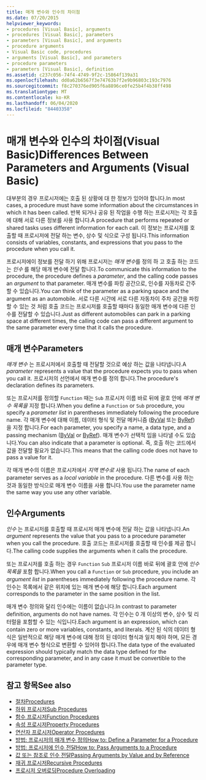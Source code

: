 ```yaml
---
title: 매개 변수와 인수의 차이점
ms.date: 07/20/2015
helpviewer_keywords:
- procedures [Visual Basic], arguments
- procedures [Visual Basic], parameters
- parameters [Visual Basic], and arguments
- procedure arguments
- Visual Basic code, procedures
- arguments [Visual Basic], and parameters
- procedure parameters
- parameters [Visual Basic], definition
ms.assetid: c237c056-74f4-4749-9f2c-15864f139a31
ms.openlocfilehash: dd0a62b6567f3e74763b7f2e9b96803c193c7976
ms.sourcegitcommit: f8c270376ed905f6a8896ce0fe25b4f4b38ff498
ms.translationtype: MT
ms.contentlocale: ko-KR
ms.lasthandoff: 06/04/2020
ms.locfileid: "84403358"
---
```

# <a name="differences-between-parameters-and-arguments-visual-basic"></a><span data-ttu-id="96cf3-102">매개 변수와 인수의 차이점(Visual Basic)</span><span class="sxs-lookup"><span data-stu-id="96cf3-102">Differences Between Parameters and Arguments (Visual Basic)</span></span>
<span data-ttu-id="96cf3-103">대부분의 경우 프로시저에는 호출 된 상황에 대 한 정보가 있어야 합니다.</span><span class="sxs-lookup"><span data-stu-id="96cf3-103">In most cases, a procedure must have some information about the circumstances in which it has been called.</span></span> <span data-ttu-id="96cf3-104">반복 되거나 공유 된 작업을 수행 하는 프로시저는 각 호출에 대해 서로 다른 정보를 사용 합니다.</span><span class="sxs-lookup"><span data-stu-id="96cf3-104">A procedure that performs repeated or shared tasks uses different information for each call.</span></span> <span data-ttu-id="96cf3-105">이 정보는 프로시저를 호출할 때 프로시저에 전달 하는 변수, 상수 및 식으로 구성 됩니다.</span><span class="sxs-lookup"><span data-stu-id="96cf3-105">This information consists of variables, constants, and expressions that you pass to the procedure when you call it.</span></span>  
  
 <span data-ttu-id="96cf3-106">프로시저에이 정보를 전달 하기 위해 프로시저는 *매개 변수*를 정의 하 고 호출 하는 코드는 *인수* 를 해당 매개 변수에 전달 합니다.</span><span class="sxs-lookup"><span data-stu-id="96cf3-106">To communicate this information to the procedure, the procedure defines a *parameter*, and the calling code passes an *argument* to that parameter.</span></span> <span data-ttu-id="96cf3-107">매개 변수를 파킹 공간으로, 인수를 자동차로 간주할 수 있습니다.</span><span class="sxs-lookup"><span data-stu-id="96cf3-107">You can think of the parameter as a parking space and the argument as an automobile.</span></span> <span data-ttu-id="96cf3-108">서로 다른 시간에 서로 다른 자동차이 주차 공간을 파킹 할 수 있는 것 처럼 호출 코드는 프로시저를 호출할 때마다 동일한 매개 변수에 다른 인수를 전달할 수 있습니다.</span><span class="sxs-lookup"><span data-stu-id="96cf3-108">Just as different automobiles can park in a parking space at different times, the calling code can pass a different argument to the same parameter every time that it calls the procedure.</span></span>  
  
## <a name="parameters"></a><span data-ttu-id="96cf3-109">매개 변수</span><span class="sxs-lookup"><span data-stu-id="96cf3-109">Parameters</span></span>  
 <span data-ttu-id="96cf3-110">*매개 변수* 는 프로시저에서 호출할 때 전달할 것으로 예상 하는 값을 나타냅니다.</span><span class="sxs-lookup"><span data-stu-id="96cf3-110">A *parameter* represents a value that the procedure expects you to pass when you call it.</span></span> <span data-ttu-id="96cf3-111">프로시저의 선언에서 매개 변수를 정의 합니다.</span><span class="sxs-lookup"><span data-stu-id="96cf3-111">The procedure's declaration defines its parameters.</span></span>  
  
 <span data-ttu-id="96cf3-112">또는 프로시저를 정의할 `Function` 때는 `Sub` 프로시저 이름 바로 뒤에 괄호 안에 *매개 변수 목록을* 지정 합니다.</span><span class="sxs-lookup"><span data-stu-id="96cf3-112">When you define a `Function` or `Sub` procedure, you specify a *parameter list* in parentheses immediately following the procedure name.</span></span> <span data-ttu-id="96cf3-113">각 매개 변수에 대해 이름, 데이터 형식 및 전달 메커니즘 ([ByVal](../../../language-reference/modifiers/byval.md) 또는 [ByRef](../../../language-reference/modifiers/byref.md))을 지정 합니다.</span><span class="sxs-lookup"><span data-stu-id="96cf3-113">For each parameter, you specify a name, a data type, and a passing mechanism ([ByVal](../../../language-reference/modifiers/byval.md) or [ByRef](../../../language-reference/modifiers/byref.md)).</span></span> <span data-ttu-id="96cf3-114">매개 변수가 선택적 임을 나타낼 수도 있습니다.</span><span class="sxs-lookup"><span data-stu-id="96cf3-114">You can also indicate that a parameter is optional.</span></span> <span data-ttu-id="96cf3-115">즉, 호출 하는 코드에서 값을 전달할 필요가 없습니다.</span><span class="sxs-lookup"><span data-stu-id="96cf3-115">This means that the calling code does not have to pass a value for it.</span></span>  
  
 <span data-ttu-id="96cf3-116">각 매개 변수의 이름은 프로시저에서 *지역 변수로* 사용 됩니다.</span><span class="sxs-lookup"><span data-stu-id="96cf3-116">The name of each parameter serves as a *local variable* in the procedure.</span></span> <span data-ttu-id="96cf3-117">다른 변수를 사용 하는 것과 동일한 방식으로 매개 변수 이름을 사용 합니다.</span><span class="sxs-lookup"><span data-stu-id="96cf3-117">You use the parameter name the same way you use any other variable.</span></span>  
  
## <a name="arguments"></a><span data-ttu-id="96cf3-118">인수</span><span class="sxs-lookup"><span data-stu-id="96cf3-118">Arguments</span></span>  
 <span data-ttu-id="96cf3-119">*인수* 는 프로시저를 호출할 때 프로시저 매개 변수에 전달 하는 값을 나타냅니다.</span><span class="sxs-lookup"><span data-stu-id="96cf3-119">An *argument* represents the value that you pass to a procedure parameter when you call the procedure.</span></span> <span data-ttu-id="96cf3-120">호출 코드는 프로시저를 호출할 때 인수를 제공 합니다.</span><span class="sxs-lookup"><span data-stu-id="96cf3-120">The calling code supplies the arguments when it calls the procedure.</span></span>  
  
 <span data-ttu-id="96cf3-121">또는 프로시저를 호출 하는 경우 `Function` `Sub` 프로시저 이름 바로 뒤에 괄호 안에 *인수 목록을* 포함 합니다.</span><span class="sxs-lookup"><span data-stu-id="96cf3-121">When you call a `Function` or `Sub` procedure, you include an *argument list* in parentheses immediately following the procedure name.</span></span> <span data-ttu-id="96cf3-122">각 인수는 목록에서 같은 위치에 있는 매개 변수에 해당 합니다.</span><span class="sxs-lookup"><span data-stu-id="96cf3-122">Each argument corresponds to the parameter in the same position in the list.</span></span>  
  
 <span data-ttu-id="96cf3-123">매개 변수 정의와 달리 인수에는 이름이 없습니다.</span><span class="sxs-lookup"><span data-stu-id="96cf3-123">In contrast to parameter definition, arguments do not have names.</span></span> <span data-ttu-id="96cf3-124">각 인수는 0 개 이상의 변수, 상수 및 리터럴을 포함할 수 있는 식입니다.</span><span class="sxs-lookup"><span data-stu-id="96cf3-124">Each argument is an expression, which can contain zero or more variables, constants, and literals.</span></span> <span data-ttu-id="96cf3-125">계산 된 식의 데이터 형식은 일반적으로 해당 매개 변수에 대해 정의 된 데이터 형식과 일치 해야 하며, 모든 경우에 매개 변수 형식으로 변환할 수 있어야 합니다.</span><span class="sxs-lookup"><span data-stu-id="96cf3-125">The data type of the evaluated expression should typically match the data type defined for the corresponding parameter, and in any case it must be convertible to the parameter type.</span></span>  
  
## <a name="see-also"></a><span data-ttu-id="96cf3-126">참고 항목</span><span class="sxs-lookup"><span data-stu-id="96cf3-126">See also</span></span>

- [<span data-ttu-id="96cf3-127">절차</span><span class="sxs-lookup"><span data-stu-id="96cf3-127">Procedures</span></span>](./index.md)
- [<span data-ttu-id="96cf3-128">하위 프로시저</span><span class="sxs-lookup"><span data-stu-id="96cf3-128">Sub Procedures</span></span>](./sub-procedures.md)
- [<span data-ttu-id="96cf3-129">함수 프로시저</span><span class="sxs-lookup"><span data-stu-id="96cf3-129">Function Procedures</span></span>](./function-procedures.md)
- [<span data-ttu-id="96cf3-130">속성 프로시저</span><span class="sxs-lookup"><span data-stu-id="96cf3-130">Property Procedures</span></span>](./property-procedures.md)
- [<span data-ttu-id="96cf3-131">연산자 프로시저</span><span class="sxs-lookup"><span data-stu-id="96cf3-131">Operator Procedures</span></span>](./operator-procedures.md)
- [<span data-ttu-id="96cf3-132">방법: 프로시저의 매개 변수 정의</span><span class="sxs-lookup"><span data-stu-id="96cf3-132">How to: Define a Parameter for a Procedure</span></span>](./how-to-define-a-parameter-for-a-procedure.md)
- [<span data-ttu-id="96cf3-133">방법: 프로시저에 인수 전달</span><span class="sxs-lookup"><span data-stu-id="96cf3-133">How to: Pass Arguments to a Procedure</span></span>](./how-to-pass-arguments-to-a-procedure.md)
- [<span data-ttu-id="96cf3-134">값 또는 참조로 인수 전달</span><span class="sxs-lookup"><span data-stu-id="96cf3-134">Passing Arguments by Value and by Reference</span></span>](./passing-arguments-by-value-and-by-reference.md)
- [<span data-ttu-id="96cf3-135">재귀 프로시저</span><span class="sxs-lookup"><span data-stu-id="96cf3-135">Recursive Procedures</span></span>](./recursive-procedures.md)
- [<span data-ttu-id="96cf3-136">프로시저 오버로딩</span><span class="sxs-lookup"><span data-stu-id="96cf3-136">Procedure Overloading</span></span>](./procedure-overloading.md)
